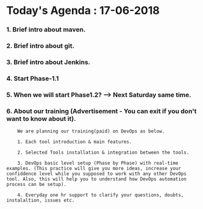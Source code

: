 # Today's Agenda : 17-06-2018

### 1. Brief intro about maven.

### 2. Brief intro about git.

### 3. Brief intro about Jenkins.

### 4. Start Phase-1.1

### 5. When we will start Phase1.2? --> Next Saturday same time.

### 6. About our training (Advertisement - You can exit if you don't want to know about it).

        We are planning our training(paid) on DevOps as below.
        
        1. Each tool introduction & main features.
        
        2. Selected Tools installation & integration between the tools.
        
        3. DevOps basic level setup (Phase by Phase) with real-time examples. (This practice will give you more ideas, increase your confiddence level while you supposed to work with any other DevOps tool. Also, this will help you to understand how DevOps automation process can be setup).
        
        4. Everyday one hr support to clarify your questions, doubts, instalaltion, issues etc.
        



